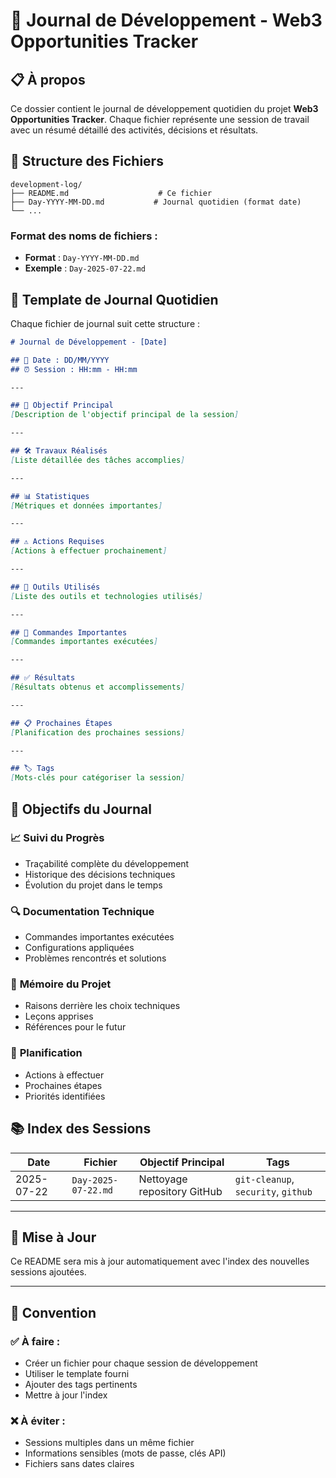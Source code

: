 # 📝 Journal de Développement - Web3 Opportunities Tracker

## 📋 À propos

Ce dossier contient le journal de développement quotidien du projet **Web3 Opportunities Tracker**. Chaque fichier représente une session de travail avec un résumé détaillé des activités, décisions et résultats.

## 📁 Structure des Fichiers

```
development-log/
├── README.md                    # Ce fichier
├── Day-YYYY-MM-DD.md           # Journal quotidien (format date)
└── ...
```

### Format des noms de fichiers :
- **Format** : `Day-YYYY-MM-DD.md`
- **Exemple** : `Day-2025-07-22.md`

## 📄 Template de Journal Quotidien

Chaque fichier de journal suit cette structure :

```markdown
# Journal de Développement - [Date]

## 📅 Date : DD/MM/YYYY
## ⏰ Session : HH:mm - HH:mm

---

## 🎯 Objectif Principal
[Description de l'objectif principal de la session]

---

## 🛠️ Travaux Réalisés
[Liste détaillée des tâches accomplies]

---

## 📊 Statistiques
[Métriques et données importantes]

---

## ⚠️ Actions Requises
[Actions à effectuer prochainement]

---

## 🔧 Outils Utilisés
[Liste des outils et technologies utilisés]

---

## 📝 Commandes Importantes
[Commandes importantes exécutées]

---

## ✅ Résultats
[Résultats obtenus et accomplissements]

---

## 📋 Prochaines Étapes
[Planification des prochaines sessions]

---

## 🏷️ Tags
[Mots-clés pour catégoriser la session]
```

## 🎯 Objectifs du Journal

### 📈 **Suivi du Progrès**
- Traçabilité complète du développement
- Historique des décisions techniques
- Évolution du projet dans le temps

### 🔍 **Documentation Technique**
- Commandes importantes exécutées
- Configurations appliquées
- Problèmes rencontrés et solutions

### 🧠 **Mémoire du Projet**
- Raisons derrière les choix techniques
- Leçons apprises
- Références pour le futur

### 🚀 **Planification**
- Actions à effectuer
- Prochaines étapes
- Priorités identifiées

## 📚 Index des Sessions

| Date | Fichier | Objectif Principal | Tags |
|------|---------|-------------------|------|
| 2025-07-22 | `Day-2025-07-22.md` | Nettoyage repository GitHub | `git-cleanup`, `security`, `github` |

---

## 🔄 Mise à Jour

Ce README sera mis à jour automatiquement avec l'index des nouvelles sessions ajoutées.

---

## 🤝 Convention

### ✅ **À faire** :
- Créer un fichier pour chaque session de développement
- Utiliser le template fourni
- Ajouter des tags pertinents
- Mettre à jour l'index

### ❌ **À éviter** :
- Sessions multiples dans un même fichier
- Informations sensibles (mots de passe, clés API)
- Fichiers sans dates claires
